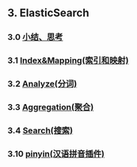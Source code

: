 
## 3. ElasticSearch

### 3.0 [小结、思考](./3.0_)

### 3.1 [Index&Mapping(索引和映射)](./3.1_Index-Mapping)

### 3.2 [Analyze(分词)](./3.2_Analyze)

### 3.3 [Aggregation(聚合)](./3.3_Aggregation)

### 3.4 [Search(搜索)](./3.4_Search)

### 3.10 [pinyin(汉语拼音插件)](./3.10_pinyin)